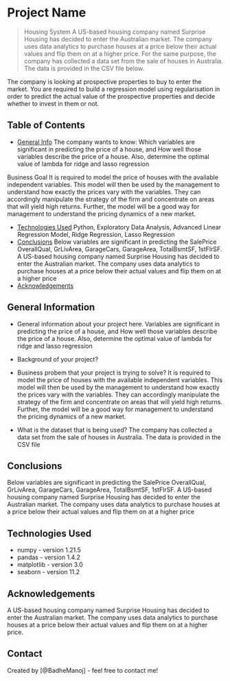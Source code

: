 # Project Name
> Housing System 
A US-based housing company named Surprise Housing has decided to enter the Australian market. The company uses data analytics to purchase houses at a price below their actual values and flip them on at a higher price. For the same purpose, the company has collected a data set from the sale of houses in Australia. The data is provided in the CSV file below.

The company is looking at prospective properties to buy to enter the market. You are required to build a regression model using regularisation in order to predict the actual value of the prospective properties and decide whether to invest in them or not.


## Table of Contents
* [General Info](#general-information)
The company wants to know:
Which variables are significant in predicting the price of a house, and
How well those variables describe the price of a house.
Also, determine the optimal value of lambda for ridge and lasso regression

Business Goal 
It is required to model the price of houses with the available independent variables. This model will then be used by the management to understand how exactly the prices vary with the variables. They can accordingly manipulate the strategy of the firm and concentrate on areas that will yield high returns. Further, the model will be a good way for management to understand the pricing dynamics of a new market.
* [Technologies Used](#technologies-used)
    Python,
    Exploratory Data Analysis,
    Advanced Linear Regression Model,
    Ridge Regression,
    Lasso Regression
* [Conclusions](#conclusions)
    Below variables are significant in predicting the SalePrice
    OverallQual,
    GrLivArea,
    GarageCars,
    GarageArea,
    TotalBsmtSF,
    1stFlrSF.
    A US-based housing company named Surprise Housing has decided to enter the Australian market. The company uses data analytics to purchase houses at a price below their actual values and flip them on at a higher price
* [Acknowledgements](#acknowledgements)

<!-- You can include any other section that is pertinent to your problem -->

## General Information
- General information about your project here.
    Variables are significant in predicting the price of a house, and
    How well those variables describe the price of a house.
    Also, determine the optimal value of lambda for ridge and lasso regression



- Background of your project?
- Business probem that your project is trying to solve?
     It is required to model the price of houses with the available independent variables. This model will then be used by the management to understand how exactly the prices vary with the variables. They can accordingly manipulate the strategy of the firm and concentrate on areas that will yield high returns. Further, the model will be a good way for management to understand the pricing dynamics of a new market.
- What is the dataset that is being used?
    The company has collected a data set from the sale of houses in Australia. The data is provided in the CSV file

<!-- You don't have to answer all the questions - just the ones relevant to your project. -->

## Conclusions
Below variables are significant in predicting the SalePrice
    OverallQual,
    GrLivArea,
    GarageCars,
    GarageArea,
    TotalBsmtSF,
    1stFlrSF.
    A US-based housing company named Surprise Housing has decided to enter the Australian market. The company uses data analytics to purchase houses at a price below their actual values and flip them on at a higher price

<!-- You don't have to answer all the questions - just the ones relevant to your project. -->


## Technologies Used
- numpy - version 1.21.5
- pandas - version 1.4.2
- matplotlib - version 3.0
- seaborn - version 11.2
<!-- As the libraries versions keep on changing, it is recommended to mention the version of library used in this project -->

## Acknowledgements
A US-based housing company named Surprise Housing has decided to enter the Australian market. The company uses data analytics to purchase houses at a price below their actual values and flip them on at a higher price.


## Contact
Created by [@BadheManoj] - feel free to contact me!


<!-- Optional -->
<!-- ## License -->
<!-- This project is open source and available under the [... License](). -->

<!-- You don't have to include all sections - just the one's relevant to your project -->